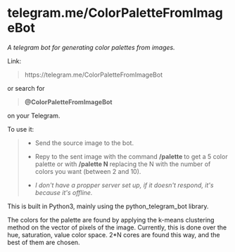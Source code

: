 # telegram.me/ColorPaletteFromImageBot

*A telegram bot for generating color palettes from images.*

Link: 
<blockquote>
https://telegram.me/ColorPaletteFromImageBot
</blockquote>

or search for 
<blockquote>
<b>@ColorPaletteFromImageBot</b>
</blockquote>
on your Telegram.


To use it:
<blockquote>

- Send the source image to the bot.

- Repy to the sent image with the command <b> /palette </b> to get a 5 color palette or with <b> /palette N </b> replacing the N with the number of colors you want (between 2 and 10).

- *I don't have a propper server set up, if it doesn't respond, it's because it's offline.*</blockquote>



This is built in Python3, mainly using the python_telegram_bot library.

The colors for the palette are found by applying the k-means clustering method on the vector of pixels of the image. Currently, this is done over the hue, saturation, value color space. 2*N cores are found this way, and the best of them are chosen.

